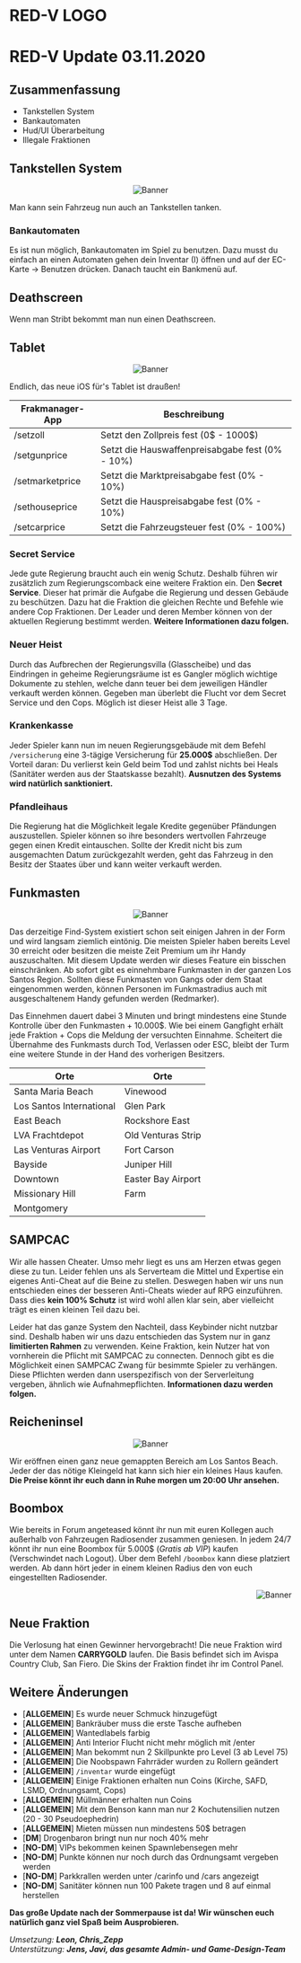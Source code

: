 <p align="center">
  <h1> RED-V LOGO </h1>
</p>

# RED-V Update 03.11.2020

## Zusammenfassung
- Tankstellen System
- Bankautomaten
- Hud/UI Überarbeitung
- Illegale Fraktionen

## Tankstellen System
<p align="center">
  <img src="http://i.epvpimg.com/e20Gbab.png" alt="Banner"/>
</p>

Man kann sein Fahrzeug nun auch an Tankstellen tanken.

### Bankautomaten
Es ist nun möglich, Bankautomaten im Spiel zu benutzen.
Dazu musst du einfach an einen Automaten gehen dein Inventar (I) öffnen und auf der EC-Karte -> Benutzen drücken.
Danach taucht ein Bankmenü auf.

## Deathscreen
Wenn man Stribt bekommt man nun einen Deathscreen.

## Tablet
<p align="center">
  <img src="https://puu.sh/GpbNP/ba0e79d221.png" alt="Banner"/>
</p>

Endlich, das neue iOS für's Tablet ist draußen!

| Frakmanager-App | Beschreibung |
| ------| ------------ |
| /setzoll <Wert> | Setzt den Zollpreis fest (0$ - 1000$) |
| /setgunprice <Wert> | Setzt die Hauswaffenpreisabgabe fest (0% - 10%) |
| /setmarketprice <Wert> | Setzt die Marktpreisabgabe fest (0% - 10%) |
| /sethouseprice <Wert> | Setzt die Hauspreisabgabe fest (0% - 10%) |
| /setcarprice <Wert> | Setzt die Fahrzeugsteuer fest (0% - 100%) |

### Secret Service
Jede gute Regierung braucht auch ein wenig Schutz. Deshalb führen wir zusätzlich zum Regierungscomback eine weitere Fraktion ein. Den **Secret Service**. Dieser hat primär die Aufgabe die Regierung und dessen Gebäude zu beschützen. Dazu hat die Fraktion die gleichen Rechte und Befehle wie andere Cop Fraktionen. Der Leader und deren Member können von der aktuellen Regierung bestimmt werden. **Weitere Informationen dazu folgen.**

### Neuer Heist
Durch das Aufbrechen der Regierungsvilla (Glasscheibe) und das Eindringen in geheime Regierungsräume ist es Gangler möglich wichtige Dokumente zu stehlen, welche dann teuer bei dem jeweiligen Händler verkauft werden können. Gegeben man überlebt die Flucht vor dem Secret Service und den Cops. Möglich ist dieser Heist alle 3 Tage.

### Krankenkasse
Jeder Spieler kann nun im neuen Regierungsgebäude mit dem Befehl `/versicherung` eine 3-tägige Versicherung für **25.000$** abschließen. Der Vorteil daran: Du verlierst kein Geld beim Tod und zahlst nichts bei Heals (Sanitäter werden aus der Staatskasse bezahlt). **Ausnutzen des Systems wird natürlich sanktioniert.**

### Pfandleihaus
Die Regierung hat die Möglichkeit legale Kredite gegenüber Pfändungen auszustellen. Spieler können so ihre besonders wertvollen Fahrzeuge gegen einen Kredit eintauschen. Sollte der Kredit nicht bis zum ausgemachten Datum zurückgezahlt werden, geht das Fahrzeug in den Besitz der Staates über und kann weiter verkauft werden.

## Funkmasten
<p align="center">
  <img src="https://i.imgur.com/hLcie2X.png" alt="Banner"/>
</p>

Das derzeitige Find-System existiert schon seit einigen Jahren in der Form und wird langsam ziemlich eintönig. Die meisten Spieler haben bereits Level 30 erreicht oder besitzen die meiste Zeit Premium um ihr Handy auszuschalten. Mit diesem Update werden wir dieses Feature ein bisschen einschränken. Ab sofort gibt es einnehmbare Funkmasten in der ganzen Los Santos Region. Sollten diese Funkmasten von Gangs oder dem Staat eingenommen werden, können Personen im Funkmastradius auch mit ausgeschaltenem Handy gefunden werden (Redmarker).

Das Einnehmen dauert dabei 3 Minuten und bringt mindestens eine Stunde Kontrolle über den Funkmasten + 10.000$. Wie bei einem Gangfight erhält jede Fraktion + Cops die Meldung der versuchten Einnahme. Scheitert die Übernahme des Funkmasts durch Tod, Verlassen oder ESC, bleibt der Turm eine weitere Stunde in der Hand des vorherigen Besitzers.

| Orte | Orte |
| ---- | ---- |
| Santa Maria Beach | Vinewood |
| Los Santos International | Glen Park |
| East Beach | Rockshore East |
| LVA Frachtdepot | Old Venturas Strip |
| Las Venturas Airport | Fort Carson |
| Bayside | Juniper Hill |
| Downtown | Easter Bay Airport |
| Missionary Hill | Farm |
| Montgomery | |

## SAMPCAC
Wir alle hassen Cheater. Umso mehr liegt es uns am Herzen etwas gegen diese zu tun. Leider fehlen uns als Serverteam die Mittel und Expertise ein eigenes Anti-Cheat auf die Beine zu stellen. Deswegen haben wir uns nun entschieden eines der besseren Anti-Cheats wieder auf RPG einzuführen. Dass dies **kein 100% Schutz** ist wird wohl allen klar sein, aber vielleicht trägt es einen kleinen Teil dazu bei.

Leider hat das ganze System den Nachteil, dass Keybinder nicht nutzbar sind. Deshalb haben wir uns dazu entschieden das System nur in ganz **limitierten Rahmen** zu verwenden. Keine Fraktion, kein Nutzer hat von vornherein die Pflicht mit SAMPCAC zu connecten. Dennoch gibt es die Möglichkeit einen SAMPCAC Zwang für besimmte Spieler zu verhängen. Diese Pflichten werden dann userspezifisch von der Serverleitung vergeben, ähnlich wie Aufnahmepflichten. **Informationen dazu werden folgen.**

## Reicheninsel
<p align="center">
  <img src="https://i.imgur.com/EFSPkB9.jpg" alt="Banner"/>
</p>

Wir eröffnen einen ganz neue gemappten Bereich am Los Santos Beach. Jeder der das nötige Kleingeld hat kann sich hier ein kleines Haus kaufen. **Die Preise könnt ihr euch dann in Ruhe morgen um 20:00 Uhr ansehen.**

## Boombox
Wie bereits in Forum angeteased könnt ihr nun mit euren Kollegen auch außerhalb von Fahrzeugen Radiosender zusammen geniesen. In jedem 24/7 könnt ihr nun eine Boombox für 5.000$ (*Gratis ab VIP*) kaufen (Verschwindet nach Logout). Über dem Befehl `/boombox` kann diese platziert werden. Ab dann hört jeder in einem kleinen Radius den von euch eingestellten Radiosender.

<p align="right">
  <img src="https://i.imgur.com/qQ4zd3P.jpg" alt="Banner"/>
</p>

## Neue Fraktion
Die Verlosung hat einen Gewinner hervorgebracht! Die neue Fraktion wird unter dem Namen **CARRYGOLD** laufen. Die Basis befindet sich im Avispa Country Club, San Fiero. Die Skins der Fraktion findet ihr im Control Panel.

## Weitere Änderungen
- [**ALLGEMEIN**] Es wurde neuer Schmuck hinzugefügt
- [**ALLGEMEIN**] Bankräuber muss die erste Tasche aufheben
- [**ALLGEMEIN**] Wantedlabels farbig
- [**ALLGEMEIN**] Anti Interior Flucht nicht mehr möglich mit /enter
- [**ALLGEMEIN**] Man bekommt nun 2 Skillpunkte pro Level (3 ab Level 75)
- [**ALLGEMEIN**] Die Noobspawn Fahrräder wurden zu Rollern geändert
- [**ALLGEMEIN**] `/inventar` wurde eingefügt
- [**ALLGEMEIN**] Einige Fraktionen erhalten nun Coins (Kirche, SAFD, LSMD, Ordnungsamt, Cops)
- [**ALLGEMEIN**] Müllmänner erhalten nun Coins
- [**ALLGEMEIN**] Mit dem Benson kann man nur 2 Kochutensilien nutzen (20 - 30 Pseudoephedrin)
- [**ALLGEMEIN**] Mieten müssen nun mindestens 50$ betragen
- [**DM**] Drogenbaron bringt nun nur noch 40% mehr
- [**NO-DM**] VIPs bekommen keinen Spawnlebensegen mehr
- [**NO-DM**] Punkte können nur noch durch das Ordnungsamt vergeben werden
- [**NO-DM**] Parkkrallen werden unter /carinfo und /cars angezeigt
- [**NO-DM**] Sanitäter können nun 100 Pakete tragen und 8 auf einmal herstellen

**Das große Update nach der Sommerpause ist da! Wir wünschen euch natürlich ganz viel Spaß beim Ausprobieren.**

*Umsetzung: **Leon, Chris_Zepp***
<br>
*Unterstützung: **Jens, Javi, das gesamte Admin- und Game-Design-Team***
